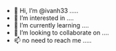 - 👋 Hi, I’m @ivanh33 .....
- 👀 I’m interested in ....
- 🌱 I’m currently learning ....
- 💞️ I’m looking to collaborate on ....
- 📫 no need to reach me .....
<!---
ivanh33/ivanh33 is a ✨ special ✨ repository because its `README.md` (this file) appears on your GitHub profile.
You can click the Preview link to take a look at your changes.
--->
